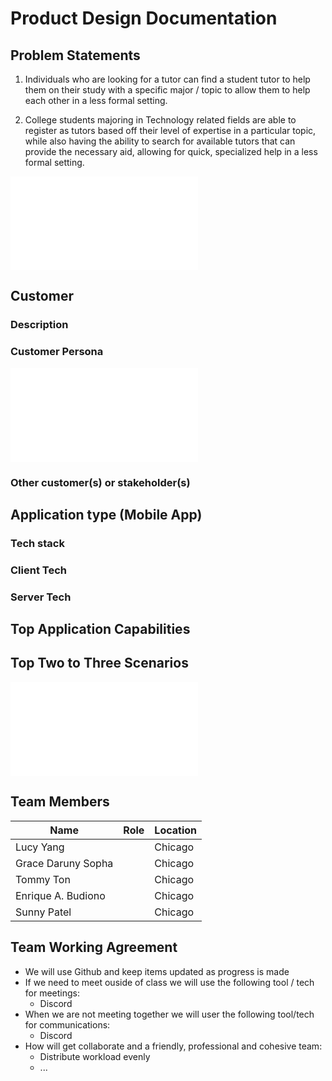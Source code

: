 # Product Design Documentation

## Problem Statements
1. Individuals who are looking for a tutor can find a student tutor to help them on their study with a specific major / topic to allow them to help each other in a less formal setting.

2. College students majoring in Technology related fields are able to register as tutors based off their level of expertise in a particular topic, while also having the ability to search for available tutors that can provide the necessary aid, allowing for quick, specialized help in a less formal setting.

![Problem Statement Brainstorming](ProblemStatementBrainstorming.md)

## Customer

### Description

### Customer Persona
![Customer Persona](persona.md)

### Other customer(s) or stakeholder(s)

## Application type (Mobile App)

### Tech stack
### Client Tech
### Server Tech

## Top Application Capabilities

## Top Two to Three Scenarios
![Scenarios](scenarios.md)

## Team Members

| Name | Role | Location |
| --- | --- | --- |
| Lucy Yang |   | Chicago |
| Grace Daruny Sopha |   | Chicago |
| Tommy Ton |   | Chicago  |
| Enrique A. Budiono |   |  Chicago |
| Sunny Patel |    |  Chicago |

## Team Working Agreement

* We will use Github and keep items updated as progress is made
* If we need to meet ouside of class we will use the following tool / tech for meetings:
    * Discord
* When we are not meeting together we will user the following tool/tech for communications:
    * Discord
* How will get collaborate and a friendly, professional and cohesive team:
    * Distribute workload evenly
    * ...